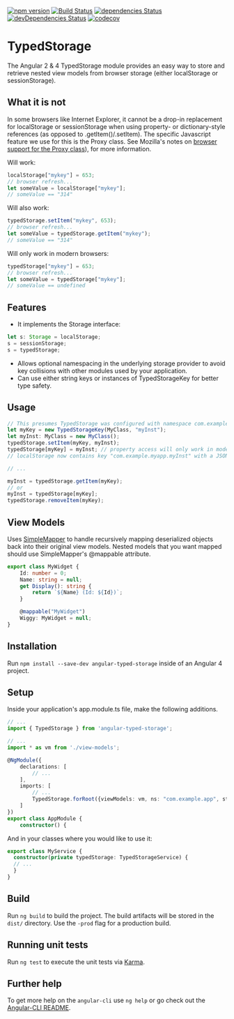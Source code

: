 [![npm version](https://badge.fury.io/js/angular-typed-storage.svg)](https://badge.fury.io/js/angular-typed-storage)
[![Build Status](https://travis-ci.org/cdibbs/angular-typed-storage.svg?branch=master)](https://travis-ci.org/cdibbs/angular-typed-storage)
[![dependencies Status](https://david-dm.org/cdibbs/angular-typed-storage/status.svg)](https://david-dm.org/cdibbs/angular-typed-storage)
[![devDependencies Status](https://david-dm.org/cdibbs/angular-typed-storage/dev-status.svg)](https://david-dm.org/cdibbs/angular-typed-storage?type=dev)
[![codecov](https://codecov.io/gh/cdibbs/angular-typed-storage/branch/master/graph/badge.svg)](https://codecov.io/gh/cdibbs/angular-typed-storage)

# TypedStorage
The Angular 2 & 4 TypedStorage module provides an easy way to store and retrieve nested
view models from browser storage (either localStorage or sessionStorage).

## What it is not
In some browsers like Internet Explorer, it cannot be a drop-in replacement for localStorage or sessionStorage when using
property- or dictionary-style references (as opposed to .getItem()/.setItem). The specific
Javascript feature we use for this is the Proxy class. See Mozilla's notes on [browser support for the Proxy class](https://developer.mozilla.org/en-US/docs/Web/JavaScript/Reference/Global_Objects/Proxy#Browser_compatibility)), for more information.

Will work:
```typescript
localStorage["mykey"] = 653;
// browser refresh...
let someValue = localStorage["mykey"];
// someValue == "314"
```

Will also work:
```typescript
typedStorage.setItem("mykey", 653);
// browser refresh...
let someValue = typedStorage.getItem("mykey");
// someValue == "314"
```

Will only work in modern browsers:
```typescript
typedStorage["mykey"] = 653;
// browser refresh...
let someValue = typedStorage["mykey"];
// someValue == undefined
```

## Features
- It implements the Storage interface:
```typescript
let s: Storage = localStorage;
s = sessionStorage;
s = typedStorage;
```
- Allows optional namespacing in the underlying storage provider to avoid key collisions with
  other modules used by your application.
- Can use either string keys or instances of TypedStorageKey<T> for better type safety.

## Usage

```typescript
// This presumes TypedStorage was configured with namespace com.example.myapp and localStorage:
let myKey = new TypedStorageKey(MyClass, "myInst");
let myInst: MyClass = new MyClass();
typedStorage.setItem(myKey, myInst);
typedStorage[myKey] = myInst; // property access will only work in modern browsers.
// localStorage now contains key "com.example.myapp.myInst" with a JSON-serialized representation of myInst.

// ...

myInst = typedStorage.getItem(myKey);
// or
myInst = typedStorage[myKey];
typedStorage.removeItem(myKey);
```

## View Models
Uses [SimpleMapper](https://github.com/cdibbs/simple-mapper) to handle recursively mapping deserialized objects back into their original view models. Nested models that you want mapped should use SimpleMapper's @mappable attribute.

```typescript 
export class MyWidget {
    Id: number = 0;
    Name: string = null;
    get Display(): string { 
        return `${Name} (Id: ${Id})`;
    }

    @mappable("MyWidget")
    Wiggy: MyWidget = null;
}
```

## Installation

Run `npm install --save-dev angular-typed-storage` inside of an Angular 4 project.

## Setup


Inside your application's app.module.ts file, make the following additions.

```typescript
// ...
import { TypedStorage } from 'angular-typed-storage';

// ...
import * as vm from './view-models';

@NgModule({
    declarations: [
        // ...
    ],
    imports: [
        // ...
        TypedStorage.forRoot({viewModels: vm, ns: "com.example.app", storage: localStorage, logger: console})
    ]
})
export class AppModule {
    constructor() {
```

And in your classes where you would like to use it:

```typescript
export class MyService {
  constructor(private typedStorage: TypedStorageService) {
  // ...
  }
}
```

## Build

Run `ng build` to build the project. The build artifacts will be stored in the `dist/` directory. Use the `-prod` flag for a production build.

## Running unit tests

Run `ng test` to execute the unit tests via [Karma](https://karma-runner.github.io).

## Further help

To get more help on the `angular-cli` use `ng help` or go check out the [Angular-CLI README](https://github.com/angular/angular-cli/blob/master/README.md).
